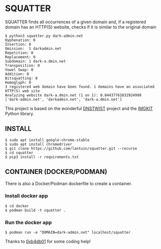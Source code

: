 # SQUATTER
SQUATTER finds all occurrences of a given domain and, if a registered domain has an HTTP(S) website, checks if it is similar to the original domain

```
$ python3 squatter.py dark-admin.net
Hyphenation: 0 
Insertion: 0 
Omission:  1 darkadmin.net 
Repetition: 0 
Replacement: 0 
Subdomain: 1 dark-a.dmin.net 
Transposition: 0 
Vowel Swap: 0 
Addition: 0 
Bitsquatting: 0 
Homoglyph: 0 
3 registered web domain have been found. 1 domains have an associated HTTP(S) web site
Analyzing website dark-a.dmin.net (1 on 1): 0.04437761032924999
['dark-admin.net', 'darkadmin.net', 'dark-a.dmin.net']

```

This project is based on the wonderful [DNSTWIST](https://github.com/elceef/dnstwist) project and the [IMGKIT](https://github.com/jarrekk/imgkit) Python library.

## INSTALL

```
$ sudo apt install google-chrome-stable
$ sudo apt install chromedriver
$ git clone https://github.com/lantuin/squatter.git --recurse
$ cd squatter
$ pip3 install -r requirements.txt
```

## CONTAINER (DOCKER/PODMAN)
There is also a Docker/Podman dockerfile to create a container.


### Install docker app

```
$ cd docker
$ podman build -t squatter .
```

### Run the docker app

```
$ podman run -e "DOMAIN=dark-admin.net" localhost/squatter
```


Thanks to [0xb4db01](https://github.com/0xb4db01) for some coding help!
